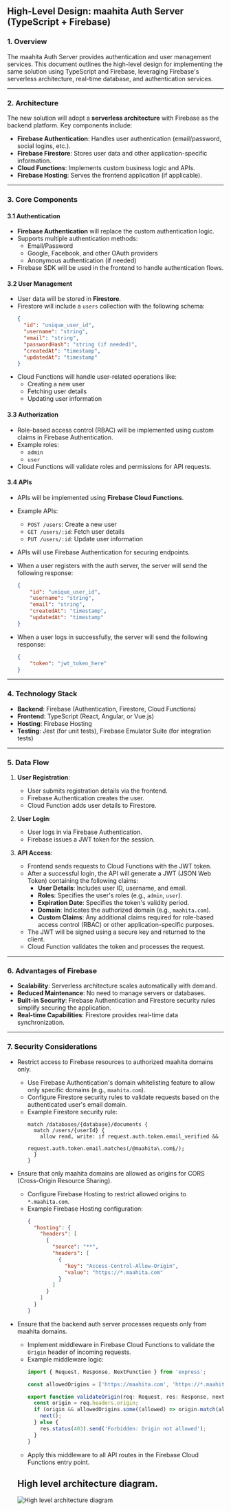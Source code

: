 ## High-Level Design: maahita Auth Server (TypeScript + Firebase)

### 1. Overview
The maahita Auth Server provides authentication and user management services. This document outlines the high-level design for implementing the same solution using TypeScript and Firebase, leveraging Firebase's serverless architecture, real-time database, and authentication services.

---

### 2. Architecture
The new solution will adopt a **serverless architecture** with Firebase as the backend platform. Key components include:
- **Firebase Authentication**: Handles user authentication (email/password, social logins, etc.).
- **Firebase Firestore**: Stores user data and other application-specific information.
- **Cloud Functions**: Implements custom business logic and APIs.
- **Firebase Hosting**: Serves the frontend application (if applicable).

---

### 3. Core Components
#### 3.1 Authentication
- **Firebase Authentication** will replace the custom authentication logic.
- Supports multiple authentication methods:
  - Email/Password
  - Google, Facebook, and other OAuth providers
  - Anonymous authentication (if needed)
- Firebase SDK will be used in the frontend to handle authentication flows.

#### 3.2 User Management
- User data will be stored in **Firestore**.
- Firestore will include a `users` collection with the following schema:
  ```json
  {
    "id": "unique_user_id",
    "username": "string",
    "email": "string",
    "passwordHash": "string (if needed)",
    "createdAt": "timestamp",
    "updatedAt": "timestamp"
  }
  ```
- Cloud Functions will handle user-related operations like:
  - Creating a new user
  - Fetching user details
  - Updating user information

#### 3.3 Authorization
- Role-based access control (RBAC) will be implemented using custom claims in Firebase Authentication.
- Example roles:
  - `admin`
  - `user`
- Cloud Functions will validate roles and permissions for API requests.

#### 3.4 APIs
- APIs will be implemented using **Firebase Cloud Functions**.
- Example APIs:
  - `POST /users`: Create a new user
  - `GET /users/:id`: Fetch user details
  - `PUT /users/:id`: Update user information
- APIs will use Firebase Authentication for securing endpoints.

- When a user registers with the auth server, the server will send the following response:
  ```json
  {
      "id": "unique_user_id",
      "username": "string",
      "email": "string",
      "createdAt": "timestamp",
      "updatedAt": "timestamp"
  }
  ```

- When a user logs in successfully, the server will send the following response:
  ```json
  {
      "token": "jwt_token_here"
  }
  ```

---

### 4. Technology Stack
- **Backend**: Firebase (Authentication, Firestore, Cloud Functions)
- **Frontend**: TypeScript (React, Angular, or Vue.js)
- **Hosting**: Firebase Hosting
- **Testing**: Jest (for unit tests), Firebase Emulator Suite (for integration tests)

---

### 5. Data Flow
1. **User Registration**:
   - User submits registration details via the frontend.
   - Firebase Authentication creates the user.
   - Cloud Function adds user details to Firestore.

2. **User Login**:
   - User logs in via Firebase Authentication.
   - Firebase issues a JWT token for the session.

3. **API Access**:
   - Frontend sends requests to Cloud Functions with the JWT token.
   - After a successful login, the API will generate a JWT (JSON Web Token) containing the following claims:
     - **User Details**: Includes user ID, username, and email.
     - **Roles**: Specifies the user's roles (e.g., `admin`, `user`).
     - **Expiration Date**: Specifies the token's validity period.
     - **Domain**: Indicates the authorized domain (e.g., `maahita.com`).
     - **Custom Claims**: Any additional claims required for role-based access control (RBAC) or other application-specific purposes.
   - The JWT will be signed using a secure key and returned to the client.
   - Cloud Function validates the token and processes the request.

---

### 6. Advantages of Firebase
- **Scalability**: Serverless architecture scales automatically with demand.
- **Reduced Maintenance**: No need to manage servers or databases.
- **Built-in Security**: Firebase Authentication and Firestore security rules simplify securing the application.
- **Real-time Capabilities**: Firestore provides real-time data synchronization.

---

### 7. Security Considerations
- Restrict access to Firebase resources to authorized maahita domains only.
  - Use Firebase Authentication's domain whitelisting feature to allow only specific domains (e.g., `maahita.com`).
  - Configure Firestore security rules to validate requests based on the authenticated user's email domain.
  - Example Firestore security rule:
    ```
    match /databases/{database}/documents {
      match /users/{userId} {
        allow read, write: if request.auth.token.email_verified &&
                          request.auth.token.email.matches(/@maahita\.com$/);
      }
    }
    ```
- Ensure that only maahita domains are allowed as origins for CORS (Cross-Origin Resource Sharing).
  - Configure Firebase Hosting to restrict allowed origins to `*.maahita.com`.
  - Example Firebase Hosting configuration:
    ```json
    {
      "hosting": {
        "headers": [
          {
            "source": "**",
            "headers": [
              {
                "key": "Access-Control-Allow-Origin",
                "value": "https://*.maahita.com"
              }
            ]
          }
        ]
      }
    }
    ```
- Ensure that the backend auth server processes requests only from maahita domains.
  - Implement middleware in Firebase Cloud Functions to validate the `Origin` header of incoming requests.
  - Example middleware logic:
    ```typescript
    import { Request, Response, NextFunction } from 'express';

    const allowedOrigins = ['https://maahita.com', 'https://*.maahita.com'];

    export function validateOrigin(req: Request, res: Response, next: NextFunction) {
      const origin = req.headers.origin;
      if (origin && allowedOrigins.some((allowed) => origin.match(allowed))) {
        next();
      } else {
        res.status(403).send('Forbidden: Origin not allowed');
      }
    }
    ```
  - Apply this middleware to all API routes in the Firebase Cloud Functions entry point.

  ## High level architecture diagram.
  ![High level architecture diagram](image.png)